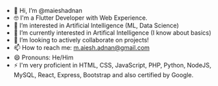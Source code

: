 - 👋 Hi, I’m @maieshadnan
- 🤓 I'm a Flutter Developer with Web Experience.
- 👀 I’m interested in Artificial Intelligence (ML, Data Science)
- 🌱 I’m currently interested in Artifical Intelligence (I know about basics)
- 💞️ I’m looking to actively collaborate on projects!
- 📫 How to reach me: m.aiesh.adnan@gmail.com
- 😄 Pronouns: He/Him
- ⚡ I'm very proficient in HTML, CSS, JavaScript, PHP, Python, NodeJS, MySQL, React, Express, Bootstrap and also certified by Google.
